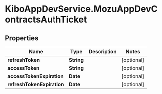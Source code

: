 # KiboAppDevService.MozuAppDevContractsAuthTicket

## Properties

Name | Type | Description | Notes
------------ | ------------- | ------------- | -------------
**refreshToken** | **String** |  | [optional] 
**accessToken** | **String** |  | [optional] 
**accessTokenExpiration** | **Date** |  | [optional] 
**refreshTokenExpiration** | **Date** |  | [optional] 


